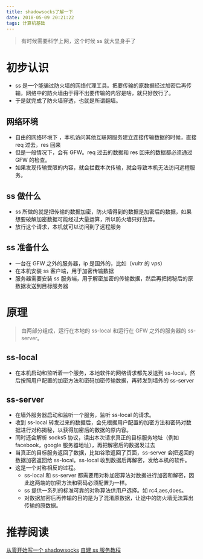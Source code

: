 ```yaml
---
title: shadowsocks了解一下
date: 2018-05-09 20:21:22
tags: 计算机基础
---
```


> 有时候需要科学上网，这个时候 ss 就大显身手了

# 初步认识

* ss 是一个能骗过防火墙的网络代理工具。把要传输的原数据经过加密后再传输，网络中的防火墙由于得不出要传输的内容是啥，就只好放行了。
* 于是就完成了防火墙穿透，也就是所谓翻墙。

## 网络环境

* 自由的网络环境下 ，本机访问其他互联网服务建立连接传输数据的时候，直接 req 过去，res 回来
* 但是一般情况下，会有 GFW。req 过去的数据和 res 回来的数据都必须通过 GFW 的检查。
* 如果发现传输受限的内容，就会拦截本次传输，就会导致本机无法访问远程服务。

## ss 做什么

* ss 所做的就是把传输的数据加密，防火墙得到的数据是加密后的数据，如果想要破解加密数据可能经过大量运算，所以防火墙只好放弃。
* 放行这个请求，本机就可以访问到了远程服务

## ss 准备什么

* 一台在 GFW 之外的服务器，ip 是国外的，比如（vultr 的 vps）
* 在本机安装 ss 客户端，用于加密传输数据
* 服务器需要安装 ss 服务端，用于解密加密的传输数据，然后再把揭秘后的原数据发送到目标服务器

# 原理

> 由两部分组成，运行在本地的 ss-local 和运行在 GFW 之外的服务器的 ss-server。

## ss-local

* 在本机启动和监听着一个服务，本地软件的网络请求都先发送到 ss-local，然后按照用户配置的加密方法和密码加密传输数据，再转发到墙外的 ss-server

## ss-server

* 在墙外服务器启动和监听一个服务，监听 ss-local 的请求。
* 收到 ss-local 转发过来的数据后，会先根据用户配置的加密方法和密码对数据进行对称揭秘，以获得加密后的数据的原内容。
* 同时还会解析 socks5 协议，读出本次请求真正的目标服务地址（例如 facebook，google 服务器地址），再把解密后的数据发过去
* 当真正的目标服务返回了数据，比如谷歌返回了页面，ss-server 会把返回的数据加密返回给 ss-local。ss-local 收到数据后再解密，发给本机的软件。
* 这是一个对称相反的过程。
  * ss-local 和 ss-server 都需要用对称加密算法对数据进行加密和解密，因此这两端的加密方法和密码必须配置为一样。
  * ss 提供一系列的标准可靠的对称算法供用户选择。如 rc4,aes,does。
  * 对数据加密后再传输的目的是为了混淆原数据，让途中的防火墙无法算出传输的原数据。

# 推荐阅读

[从零开始写一个 shadowsocks](https://segmentfault.com/a/1190000011862912)
[自建 ss 服务教程](https://github.com/Austin9999/new-pac/wiki/%E8%87%AA%E5%BB%BAss%E6%9C%8D%E5%8A%A1%E5%99%A8%E6%95%99%E7%A8%8B)
